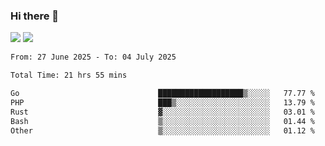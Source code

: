 ### Hi there 👋️

![](https://komarev.com/ghpvc/?username=Loner1024)
![](https://hit.yhype.me/github/profile?account_id=20189164)

<!--START_SECTION:waka-->

```txt
From: 27 June 2025 - To: 04 July 2025

Total Time: 21 hrs 55 mins

Go                               ███████████████████▒░░░░░   77.77 %
PHP                              ███▒░░░░░░░░░░░░░░░░░░░░░   13.79 %
Rust                             ▓░░░░░░░░░░░░░░░░░░░░░░░░   03.01 %
Bash                             ▒░░░░░░░░░░░░░░░░░░░░░░░░   01.44 %
Other                            ▒░░░░░░░░░░░░░░░░░░░░░░░░   01.12 %
```

<!--END_SECTION:waka-->




